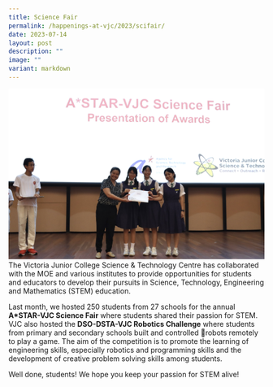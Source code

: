 ```yaml
---
title: Science Fair
permalink: /happenings-at-vjc/2023/scifair/
date: 2023-07-14
layout: post
description: ""
image: ""
variant: markdown
---
```

![](/images/Happening%20at%20VJC/Astarvjc.jpeg)The Victoria Junior College Science & Technology Centre has collaborated with the MOE and various institutes to provide opportunities for students and educators to develop their pursuits in Science, Technology, Engineering and Mathematics (STEM) education.  
  
Last month, we hosted 250 students from 27 schools for the annual **A\*STAR-VJC Science Fair** where students shared their passion for STEM. VJC also hosted the **DSO-DSTA-VJC Robotics Challenge** where students from primary and secondary schools built and controlled 🤖robots remotely to play a game. The aim of the competition is to promote the learning of engineering skills, especially robotics and programming skills and the development of creative problem solving skills among students.   
  
Well done, students! We hope you keep your passion for STEM alive!